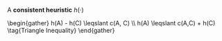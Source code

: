 A **consistent heuristic** $h(\cdot)$

\begin{gather}
h(A) - h(C) \leqslant c(A, C) \\\\
h(A) \leqslant c(A,C) + h(C) \tag{Triangle Inequality}
\end{gather}